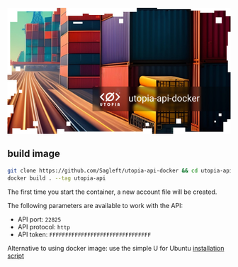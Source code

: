 
![logo](logo.jpg)

## build image

```bash
git clone https://github.com/Sagleft/utopia-api-docker && cd utopia-api-docker
docker build . --tag utopia-api
```

The first time you start the container, a new account file will be created.

The following parameters are available to work with the API:
* API port: `22825`
* API protocol: `http`
* API token: `FFFFFFFFFFFFFFFFFFFFFFFFFFFFFFFF`

Alternative to using docker image: use the simple U for Ubuntu [installation script](https://gist.github.com/Sagleft/06b53576c0b763f77e4d38e15e28b023)
